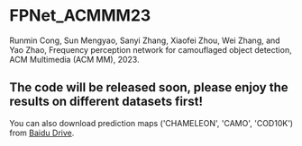 # FPNet_ACMMM23

Runmin Cong, Sun Mengyao, Sanyi Zhang, Xiaofei Zhou, Wei Zhang, and Yao Zhao, Frequency perception network for camouflaged object detection, ACM Multimedia (ACM MM), 2023.

## The code will be released soon, please enjoy the results on different datasets first!

You can also download prediction maps ('CHAMELEON', 'CAMO', 'COD10K') from [Baidu Drive](https://pan.baidu.com/s/1qCS-NFUpSMIEqAM4i1Q4eg?pwd=2023).
